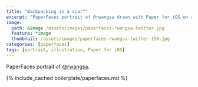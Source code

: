 ```yaml
---
title: "Backpacking in a scarf"
excerpt: "PaperFaces portrait of @rwangsa drawn with Paper for iOS on an iPad."
image: 
  path: &image /assets/images/paperfaces-rwangsa-twitter.jpg 
  feature: *image
  thumbnail: /assets/images/paperfaces-rwangsa-twitter-150.jpg
categories: [paperfaces]
tags: [portrait, illustration, Paper for iOS]
---
```


PaperFaces portrait of [@rwangsa](https://twitter.com/rwangsa).

{% include_cached boilerplate/paperfaces.md %}

